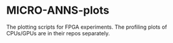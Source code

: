 # MICRO-ANNS-plots

The plotting scripts for FPGA experiments. The profiling plots of CPUs/GPUs are in their repos separately.


